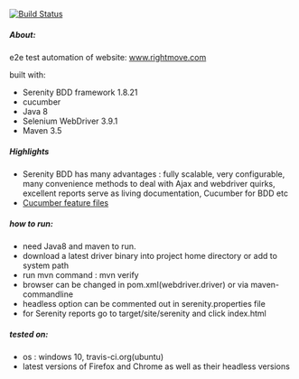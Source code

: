 [![Build Status](https://travis-ci.org/pradeepk6/rightmove_web_automation_cucumber_serenitybdd.svg?branch=master)](https://travis-ci.org/pradeepk6/rightmove_web_automation_cucumber_serenitybdd)
##### About:
e2e test automation of website: 
www.rightmove.com

built with:
* Serenity BDD framework 1.8.21
* cucumber
* Java 8
* Selenium WebDriver 3.9.1
* Maven 3.5


##### Highlights
* Serenity BDD has many advantages : fully scalable, very configurable, 
  many convenience methods to deal with Ajax and webdriver quirks, excellent reports
  serve as living documentation, Cucumber for BDD etc
* [Cucumber feature files](/src/test/resources/features)

##### how to run:
* need Java8 and maven to run.
* download a latest driver binary into project home directory
  or add to system path 
* run mvn command : mvn verify 
* browser can be changed in pom.xml(webdriver.driver) or via maven-commandline
* headless option can be commented out in serenity.properties file
* for Serenity reports go to target/site/serenity and click index.html

##### tested on:
* os : windows 10, travis-ci.org(ubuntu)
* latest versions of Firefox and Chrome as well as their headless versions
 
  
  


